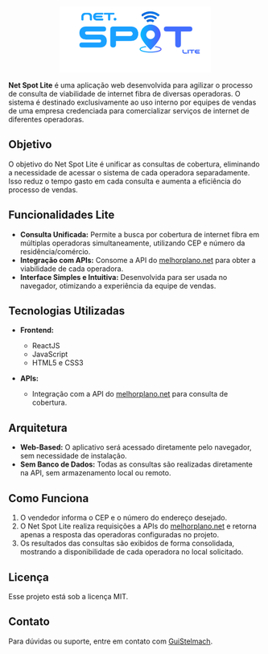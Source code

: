 <p align="center">
  <img alt="Net Spot Lite" src="net-spot-lite.png" width="300px" />
</p>

**Net Spot Lite** é uma aplicação web desenvolvida para agilizar o processo de consulta de viabilidade de internet fibra de diversas operadoras. O sistema é destinado exclusivamente ao uso interno por equipes de vendas de uma empresa credenciada para comercializar serviços de internet de diferentes operadoras.

## Objetivo

O objetivo do Net Spot Lite é unificar as consultas de cobertura, eliminando a necessidade de acessar o sistema de cada operadora separadamente. Isso reduz o tempo gasto em cada consulta e aumenta a eficiência do processo de vendas.

## Funcionalidades Lite

- **Consulta Unificada:** Permite a busca por cobertura de internet fibra em múltiplas operadoras simultaneamente, utilizando CEP e número da residência/comércio.
- **Integração com APIs:** Consome a API do [melhorplano.net](https://melhorplano.net/) para obter a viabilidade de cada operadora.
- **Interface Simples e Intuitiva:** Desenvolvida para ser usada no navegador, otimizando a experiência da equipe de vendas.

## Tecnologias Utilizadas

- **Frontend:**
  - ReactJS
  - JavaScript
  - HTML5 e CSS3

- **APIs:**
  - Integração com a API do [melhorplano.net](https://melhorplano.net/) para consulta de cobertura.

## Arquitetura

- **Web-Based:** O aplicativo será acessado diretamente pelo navegador, sem necessidade de instalação.
- **Sem Banco de Dados:** Todas as consultas são realizadas diretamente na API, sem armazenamento local ou remoto.

## Como Funciona

1. O vendedor informa o CEP e o número do endereço desejado.
2. O Net Spot Lite realiza requisições a APIs do [melhorplano.net](https://melhorplano.net/) e retorna apenas a resposta das operadoras configuradas no projeto.
3. Os resultados das consultas são exibidos de forma consolidada, mostrando a disponibilidade de cada operadora no local solicitado.

## Licença

Esse projeto está sob a licença MIT.

## Contato

Para dúvidas ou suporte, entre em contato com [GuiStelmach](https://github.com/GuiStelmach).
